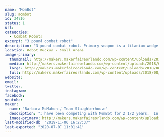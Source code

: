 ```yaml
---
name: "MomBot"
slug: mombot
id: 34916
status: 1
url: 
categories:
  - Combat Robots
excerpt: "3 pound combat robot"
description: "3 pound combat robot. Primary weapon is a titanium wedge or hardened steel wedgelets.  Body is composed of UHMW with aluminum top and bottom plates.  Color is purple (unless I change it)."
location: Robot Ruckus - Small Arena
image-primary:
  thumbnail: http://makers.makerfaireorlando.com/wp-content/uploads/2018/08/MomBot_2017-150x150.jpg
  medium: http://makers.makerfaireorlando.com/wp-content/uploads/2018/08/MomBot_2017-300x224.jpg
  large: http://makers.makerfaireorlando.com/wp-content/uploads/2018/08/MomBot_2017-1024x764.jpg
  full: http://makers.makerfaireorlando.com/wp-content/uploads/2018/08/MomBot_2017.jpg
website: 
email: 
twitter: 
instagram: 
facebook: 
youtube: 
maker:
  name: "Barbara McMahon / Team Slaughterhouse"
  description: "I have been competing with MomBot for 2 1/2 years.  In June, I won the beetleweight class at Robot Rebellion 2.2 at DARC.  My son Ian has been a combat robot builder for over 15 years."
  image-primary: http://makers.makerfaireorlando.com/wp-content/uploads/2018/08/IMG_20180811_174719.jpg
last-modified-db: "2019-11-06 16:27:37"
last-exported: "2020-07-07 11:01:41"
---
```

